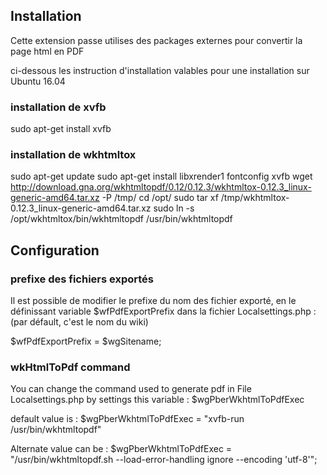 
## Installation

Cette extension passe utilises des packages externes pour convertir la page html en PDF

ci-dessous les instruction d'installation valables pour une installation sur Ubuntu 16.04

### installation de xvfb

sudo apt-get install xvfb

### installation de wkhtmltox

sudo apt-get update
sudo apt-get install libxrender1 fontconfig xvfb
wget http://download.gna.org/wkhtmltopdf/0.12/0.12.3/wkhtmltox-0.12.3_linux-generic-amd64.tar.xz -P /tmp/
cd /opt/
sudo tar xf /tmp/wkhtmltox-0.12.3_linux-generic-amd64.tar.xz
sudo ln -s /opt/wkhtmltox/bin/wkhtmltopdf /usr/bin/wkhtmltopdf

## Configuration

### prefixe des fichiers exportés

Il est possible de modifier le prefixe du nom des fichier exporté, en le définissant variable $wfPdfExportPrefix dans la fichier Localsettings.php : (par défault, c'est le nom du wiki)

$wfPdfExportPrefix = $wgSitename;

### wkHtmlToPdf command

You can change the command used to generate pdf in File Localsettings.php by settings this variable : 
  $wgPberWkhtmlToPdfExec 

default value is : 
  $wgPberWkhtmlToPdfExec  = "xvfb-run /usr/bin/wkhtmltopdf"
  
Alternate value can be : 
  $wgPberWkhtmlToPdfExec = "/usr/bin/wkhtmltopdf.sh --load-error-handling ignore --encoding 'utf-8'";
  